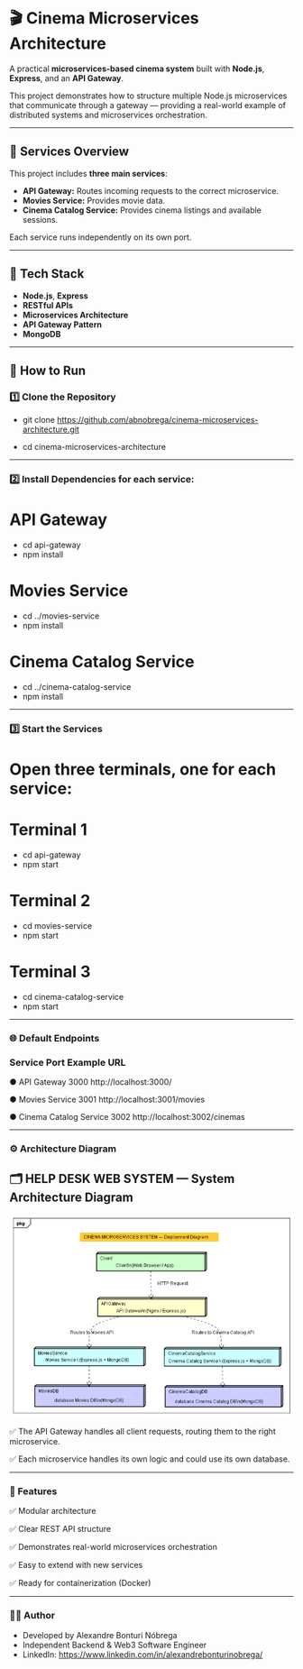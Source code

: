 # 🎬 Cinema Microservices Architecture

A practical **microservices-based cinema system** built with **Node.js**, **Express**, and an **API Gateway**.

This project demonstrates how to structure multiple Node.js microservices that communicate through a gateway — providing a real-world example of distributed systems and microservices orchestration.

---

## 📂 Services Overview

This project includes **three main services**:

- **API Gateway:** Routes incoming requests to the correct microservice.
- **Movies Service:** Provides movie data.
- **Cinema Catalog Service:** Provides cinema listings and available sessions.

Each service runs independently on its own port.

---

## 🧩 Tech Stack

- **Node.js**, **Express**
- **RESTful APIs**
- **Microservices Architecture**
- **API Gateway Pattern**
- **MongoDB**

---

## 🚀 How to Run

### 1️⃣ Clone the Repository

-  git clone https://github.com/abnobrega/cinema-microservices-architecture.git

-  cd cinema-microservices-architecture

---

### 2️⃣ Install Dependencies for each service:

# API Gateway
- cd api-gateway
- npm install

# Movies Service
- cd ../movies-service
- npm install

# Cinema Catalog Service
- cd ../cinema-catalog-service
- npm install

---

### 3️⃣ Start the Services
# Open three terminals, one for each service:

# Terminal 1
- cd api-gateway
- npm start

# Terminal 2
- cd movies-service
- npm start

# Terminal 3
- cd cinema-catalog-service
- npm start

---

### 🌐 Default Endpoints
### Service	            Port	Example URL
●  API Gateway	            3000	http://localhost:3000/

●  Movies Service	        3001	http://localhost:3001/movies

●  Cinema Catalog Service	3002	http://localhost:3002/cinemas

---

### ⚙️ Architecture Diagram

## 🗂️ HELP DESK WEB SYSTEM — System Architecture Diagram

![System Deployment Diagram](docs/CINEMA-MICROSERVICES-SYSTEM-Deployment-Diagram.png)


✅ The API Gateway handles all client requests, routing them to the right microservice.

✅ Each microservice handles its own logic and could use its own database.

---

### 📝 Features 
✅ Modular architecture

✅ Clear REST API structure

✅ Demonstrates real-world microservices orchestration

✅ Easy to extend with new services

✅ Ready for containerization (Docker)

---

### 👨‍💻 Author
-  Developed by Alexandre Bonturi Nóbrega
-  Independent Backend & Web3 Software Engineer
-  LinkedIn: https://www.linkedin.com/in/alexandrebonturinobrega/



